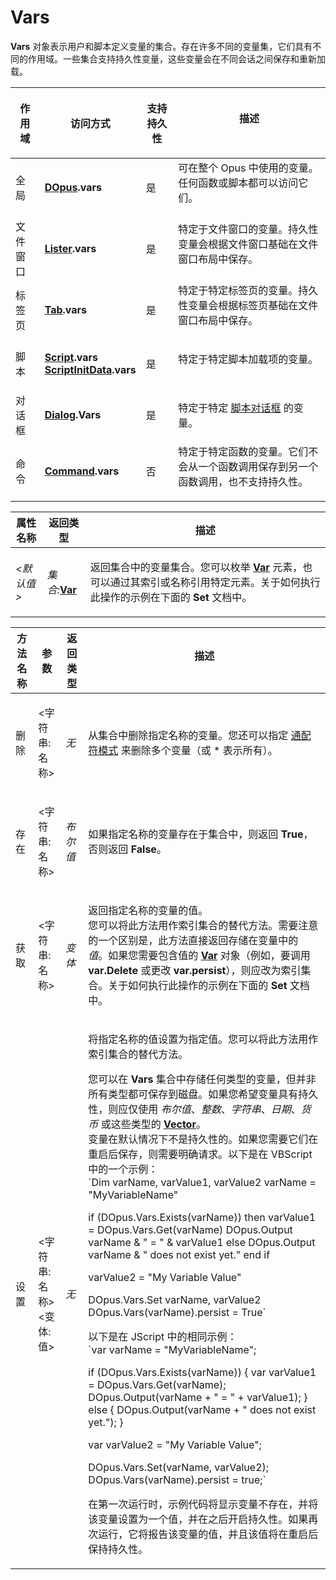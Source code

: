 # Vars

**Vars** 对象表示用户和脚本定义变量的集合。存在许多不同的变量集，它们具有不同的作用域。一些集合支持持久性变量，这些变量会在不同会话之间保存和重新加载。

<table>
<thead><tr><th>
作用域</th><th>
访问方式</th><th>

**支持持久性**</th><th>
描述
</th></tr></thead><tbody><tr><td>
全局</td><td>

**[DOpus](dopus.zh.md).vars**</td><td>
是</td><td>
可在整个 Opus 中使用的变量。任何函数或脚本都可以访问它们。
</td></tr><tr><td>
文件窗口</td><td>

**[Lister](lister.zh.md).vars**</td><td>
是</td><td>
特定于文件窗口的变量。持久性变量会根据文件窗口基础在文件窗口布局中保存。
</td></tr><tr><td>
标签页</td><td>

**[Tab](tab.zh.md).vars**</td><td>
是</td><td>
特定于特定标签页的变量。持久性变量会根据标签页基础在文件窗口布局中保存。
</td></tr><tr><td>
脚本</td><td>

**[Script](script.zh.md).vars  
[ScriptInitData](scriptinitdata.zh.md).vars**</td><td>
是</td><td>
特定于特定脚本加载项的变量。
</td></tr><tr><td>
对话框</td><td>

**[Dialog](dialog.zh.md).Vars**</td><td>
是</td><td>

特定于特定 [脚本对话框](/Manual/scripting/script_dialogs/README.zh.md) 的变量。
</td></tr><tr><td>
命令</td><td>

**[Command](command.zh.md).vars**</td><td>
否</td><td>
特定于特定函数的变量。它们不会从一个函数调用保存到另一个函数调用，也不支持持久性。
</td></tr></tbody>
</table>

<table>
<thead><tr><th>
属性名称</th><th>
返回类型</th><th>
描述
</th></tr></thead><tbody><tr><td>

*\<默认值\>*</td><td>

*集合:***[Var](var.zh.md)**</td><td>

返回集合中的变量集合。您可以枚举 **[Var](var.zh.md)** 元素，也可以通过其索引或名称引用特定元素。关于如何执行此操作的示例在下面的 **Set** 文档中。
</td></tr></tbody>
</table>

<table>
<thead><tr><th>
方法名称</th><th>

**参数**</th><th>
返回类型</th><th>
描述
</th></tr></thead><tbody><tr><td>
删除</td><td>

\<字符串:名称\></td><td>

*无*</td><td>

从集合中删除指定名称的变量。您还可以指定 [通配符模式](../../wildcard_reference/pattern_matching_syntax.zh.md) 来删除多个变量（或 \* 表示所有）。
</td></tr><tr><td>
存在</td><td>

\<字符串:名称\></td><td>

*布尔值*</td><td>

如果指定名称的变量存在于集合中，则返回 **True**，否则返回 **False**。
</td></tr><tr><td>
获取</td><td>

\<字符串:名称\></td><td>

*变体*</td><td>

返回指定名称的变量的值。  
您可以将此方法用作索引集合的替代方法。需要注意的一个区别是，此方法直接返回存储在变量中的 *值*。如果您需要包含值的 **[Var](var.zh.md)** 对象（例如，要调用 **var.Delete** 或更改 **var.persist**），则应改为索引集合。关于如何执行此操作的示例在下面的 **Set** 文档中。
</td></tr><tr><td>
设置</td><td>

\<字符串:名称\>  
\<变体:值\></td><td>

*无*</td><td>

将指定名称的值设置为指定值。您可以将此方法用作索引集合的替代方法。

您可以在 **Vars** 集合中存储任何类型的变量，但并非所有类型都可保存到磁盘。如果您希望变量具有持久性，则应仅使用 *布尔值*、*整数*、*字符串*、*日期*、*货币* 或这些类型的 **[Vector](vector.zh.md)**。  
变量在默认情况下不是持久性的。如果您需要它们在重启后保存，则需要明确请求。以下是在 VBScript 中的一个示例：  
`Dim varName, varValue1, varValue2
 varName = "MyVariableName"

 if (DOpus.Vars.Exists(varName)) then
 varValue1 = DOpus.Vars.Get(varName)
 DOpus.Output varName & " = " & varValue1
 else
 DOpus.Output varName & " does not exist yet."
 end if

 varValue2 = "My Variable Value"

 DOpus.Vars.Set varName, varValue2
 DOpus.Vars(varName).persist = True`

以下是在 JScript 中的相同示例：  
`var varName = "MyVariableName";

 if (DOpus.Vars.Exists(varName)) {
 var varValue1 = DOpus.Vars.Get(varName);
 DOpus.Output(varName + " = " + varValue1);
 } else {
 DOpus.Output(varName + " does not exist yet.");
 }

 var varValue2 = "My Variable Value";

 DOpus.Vars.Set(varName, varValue2);
 DOpus.Vars(varName).persist = true;`

在第一次运行时，示例代码将显示变量不存在，并将该变量设置为一个值，并在之后开启持久性。如果再次运行，它将报告该变量的值，并且该值将在重启后保持持久性。
</td></tr></tbody>
</table>